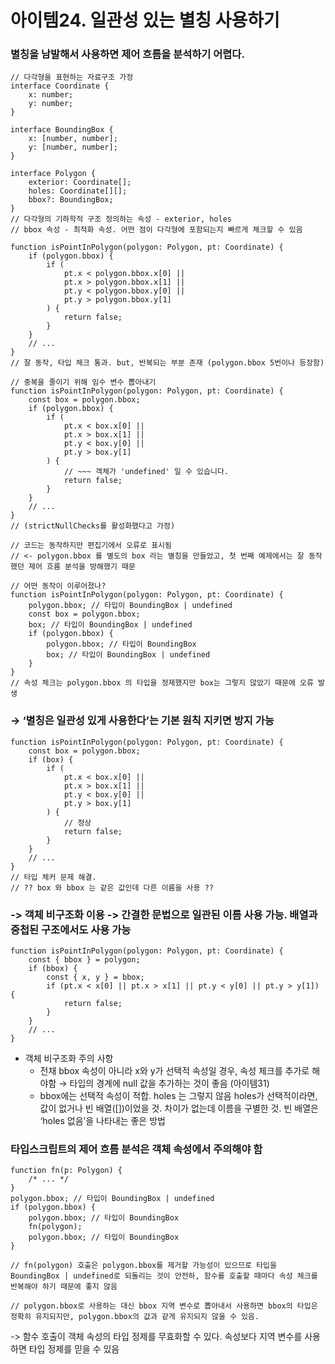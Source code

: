 # 아이템24. 일관성 있는 별칭 사용하기

### 별칭을 남발해서 사용하면 제어 흐름을 분석하기 어렵다.

```tsx
// 다각형을 표현하는 자료구조 가정
interface Coordinate {
	x: number;
	y: number;
}

interface BoundingBox {
	x: [number, number];
	y: [number, number];
}

interface Polygon {
	exterior: Coordinate[];
	holes: Coordinate[][];
	bbox?: BoundingBox;
}
// 다각형의 기하학적 구조 정의하는 속성 - exterior, holes
// bbox 속성 - 최적화 속성. 어떤 점이 다각형에 포함되는지 빠르게 체크할 수 있음

function isPointInPolygon(polygon: Polygon, pt: Coordinate) {
	if (polygon.bbox) {
		if (
			pt.x < polygon.bbox.x[0] ||
			pt.x > polygon.bbox.x[1] ||
			pt.y < polygon.bbox.y[0] ||
			pt.y > polygon.bbox.y[1]
		) {
			return false;
		}
	}
	// ...
}
// 잘 동작, 타입 체크 통과. but, 반복되는 부분 존재 (polygon.bbox 5번이나 등장함)

// 중복을 줄이기 위해 임수 변수 뽑아내기
function isPointInPolygon(polygon: Polygon, pt: Coordinate) {
	const box = polygon.bbox;
	if (polygon.bbox) {
		if (
			pt.x < box.x[0] ||
			pt.x > box.x[1] ||
			pt.y < box.y[0] ||
			pt.y > box.y[1]
		) {
			// ~~~ 객체가 'undefined' 일 수 있습니다.
			return false;
		}
	}
	// ...
}
// (strictNullChecks를 활성화했다고 가정)

// 코드는 동작하지만 편집기에서 오류로 표시됨
// <- polygon.bbox 를 별도의 box 라는 별칭을 만들었고, 첫 번째 예제에서는 잘 동작했던 제어 흐름 분석을 방해했기 때문

// 어떤 동작이 이루어졌나?
function isPointInPolygon(polygon: Polygon, pt: Coordinate) {
	polygon.bbox; // 타입이 BoundingBox | undefined
	const box = polygon.bbox;
	box; // 타입이 BoundingBox | undefined
	if (polygon.bbox) {
		polygon.bbox; // 타입이 BoundingBox
		box; // 타입이 BoundingBox | undefined
	}
}
// 속성 체크는 polygon.bbox 의 타입을 정제했지만 box는 그렇지 않았기 때문에 오류 발생
```

### → ‘**별칭은 일관성 있게 사용한다**’는 기본 원칙 지키면 방지 가능

```tsx
function isPointInPolygon(polygon: Polygon, pt: Coordinate) {
	const box = polygon.bbox;
	if (box) {
		if (
			pt.x < box.x[0] ||
			pt.x > box.x[1] ||
			pt.y < box.y[0] ||
			pt.y > box.y[1]
		) {
			// 정상
			return false;
		}
	}
	// ...
}
// 타입 체커 문제 해결.
// ?? box 와 bbox 는 같은 값인데 다른 이름을 사용 ??
```

### -> **객체 비구조화** 이용 -> 간결한 문법으로 **일관된 이름 사용** 가능. 배열과 중첩된 구조에서도 사용 가능

```tsx
function isPointInPolygon(polygon: Polygon, pt: Coordinate) {
	const { bbox } = polygon;
	if (bbox) {
		const { x, y } = bbox;
		if (pt.x < x[0] || pt.x > x[1] || pt.y < y[0] || pt.y > y[1]) {
			return false;
		}
	}
	// ...
}
```

- 객체 비구조화 주의 사항
  - 전채 bbox 속성이 아니라 x와 y가 선택적 속성일 경우, 속성 체크를 추가로 해야함 → 타입의 경계에 null 값을 추가하는 것이 좋음 (아이템31)
  - bbox에는 선택적 속성이 적합. holes 는 그렇지 않음
    holes가 선택적이라면, 값이 없거나 빈 배열([])이었을 것. 차이가 없는데 이름을 구별한 것. 빈 배열은 ‘holes 없음’을 나타내는 좋은 방법

### 타입스크립트의 제어 흐름 분석은 객체 속성에서 주의해야 함

```tsx
function fn(p: Polygon) {
	/* ... */
}
polygon.bbox; // 타입이 BoundingBox | undefined
if (polygon.bbox) {
	polygon.bbox; // 타입이 BoundingBox
	fn(polygon);
	polygon.bbox; // 타입이 BoundingBox
}

// fn(polygon) 호출은 polygon.bbox를 제거할 가능성이 있으므로 타입을 BoundingBox | undefined로 되돌리는 것이 안전하, 함수를 호출할 때마다 속성 체크를 반복해야 하기 때문에 좋지 않음

// polygon.bbox로 사용하는 대신 bbox 지역 변수로 뽑아내서 사용하면 bbox의 타입은 정확히 유지되지만, polygon.bbox의 값과 같게 유지되지 않을 수 있음.
```

-> 함수 호출이 객체 속성의 타입 정제를 무효화할 수 있다. 속성보다 지역 변수를 사용하면 타입 정제를 믿을 수 있음

